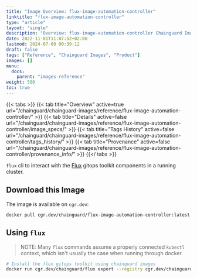 ```yaml
---
title: "Image Overview: flux-image-automation-controller"
linktitle: "flux-image-automation-controller"
type: "article"
layout: "single"
description: "Overview: flux-image-automation-controller Chainguard Image"
date: 2022-11-01T11:07:52+02:00
lastmod: 2024-07-09 00:39:12
draft: false
tags: ["Reference", "Chainguard Images", "Product"]
images: []
menu: 
  docs: 
    parent: "images-reference"
weight: 500
toc: true
---
```


{{< tabs >}}
{{< tab title="Overview" active=true url="/chainguard/chainguard-images/reference/flux-image-automation-controller/" >}}
{{< tab title="Details" active=false url="/chainguard/chainguard-images/reference/flux-image-automation-controller/image_specs/" >}}
{{< tab title="Tags History" active=false url="/chainguard/chainguard-images/reference/flux-image-automation-controller/tags_history/" >}}
{{< tab title="Provenance" active=false url="/chainguard/chainguard-images/reference/flux-image-automation-controller/provenance_info/" >}}
{{</ tabs >}}



<!--overview:start-->
`flux` cli to interact with the [Flux](https://fluxcd.io/) gitops toolkit components in a running cluster.
<!--overview:end-->

## Download this Image

The image is available on `cgr.dev`:

```
docker pull cgr.dev/chainguard/flux-image-automation-controller:latest
```


<!--body:start-->
## Using `flux`

> NOTE: Many `flux` commands assume a properly connected `kubectl` context, which isn't usually the case when running through docker.

```bash
# Install the flux gitops toolkit using chainguard images
docker run cgr.dev/chainguard/flux export --registry cgr.dev/chainguard | kubectl apply -f -
```
<!--body:end-->


